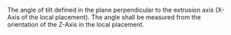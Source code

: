 The angle of tilt defined in the plane perpendicular to the extrusion axis (X-Axis of the local placement). The angle shall be measured from the orientation of the Z-Axis in the local placement.